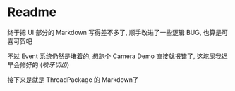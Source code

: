 # Readme

终于把 UI 部分的 Markdown 写得差不多了, 顺手改进了一些逻辑 BUG, 也算是可喜可贺吧

不过 Event 系统仍然是堵着的, 想跑个 Camera Demo 直接就报错了, 这坨屎我迟早会修好的 (_咬牙切齿_)

接下来是就是 ThreadPackage 的 Markdown了